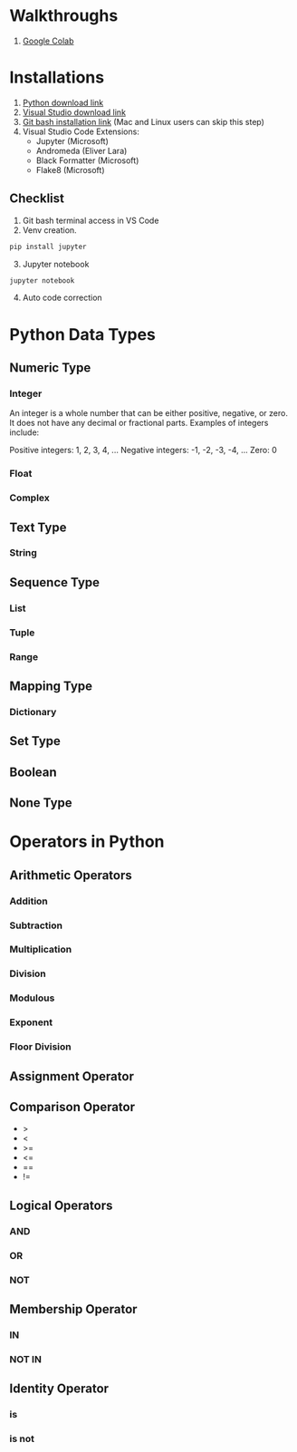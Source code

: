 # Walkthroughs
1. [Google Colab](https://colab.research.google.com/)

# Installations

1. [Python download link](https://www.python.org/downloads/)
2. [Visual Studio download link](https://code.visualstudio.com/download)
3. [Git bash installation link](https://git-scm.com/downloads) (Mac and Linux users can skip this step)
4. Visual Studio Code Extensions:
    - Jupyter (Microsoft)
    - Andromeda (Eliver Lara)
    - Black Formatter (Microsoft)
    - Flake8 (Microsoft)

## Checklist
1. Git bash terminal access in VS Code
2. Venv creation. 
```bash 
pip install jupyter
```
3. Jupyter notebook
```bash
jupyter notebook
```
4. Auto code correction

# Python Data Types
## Numeric Type
### Integer
An integer is a whole number that can be either positive, negative, or zero. It does not have any decimal or fractional parts. Examples of integers include:

Positive integers: 1, 2, 3, 4, ...
Negative integers: -1, -2, -3, -4, ...
Zero: 0

### Float
### Complex

## Text Type
### String

## Sequence Type
### List
### Tuple
### Range

## Mapping Type
### Dictionary

## Set Type

## Boolean

## None Type

# Operators in Python

## Arithmetic Operators
### Addition
### Subtraction
### Multiplication
### Division
### Modulous
### Exponent
### Floor Division

## Assignment Operator

## Comparison Operator
- \>
- <
- \>=
- <=
- ==
- !=

## Logical Operators

### AND
### OR
### NOT


## Membership Operator
### IN
### NOT IN

## Identity Operator
### is
### is not
